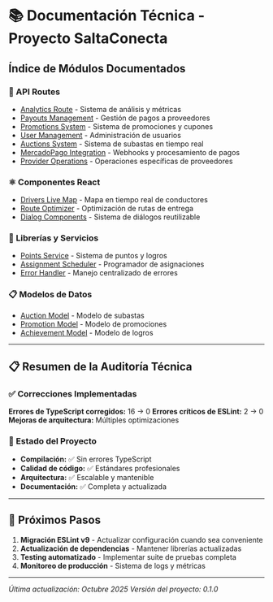 # 📚 Documentación Técnica - Proyecto SaltaConecta

## Índice de Módulos Documentados

### 🚀 API Routes

- [Analytics Route](./docs/api-analytics.md) - Sistema de análisis y métricas
- [Payouts Management](./docs/api-payouts.md) - Gestión de pagos a proveedores
- [Promotions System](./docs/api-promotions.md) - Sistema de promociones y cupones
- [User Management](./docs/api-users.md) - Administración de usuarios
- [Auctions System](./docs/api-auctions.md) - Sistema de subastas en tiempo real
- [MercadoPago Integration](./docs/api-mercadopago.md) - Webhooks y procesamiento de pagos
- [Provider Operations](./docs/api-provider.md) - Operaciones específicas de proveedores

### ⚛️ Componentes React

- [Drivers Live Map](./docs/component-drivers-map.md) - Mapa en tiempo real de conductores
- [Route Optimizer](./docs/component-route-optimizer.md) - Optimización de rutas de entrega
- [Dialog Components](./docs/component-dialog.md) - Sistema de diálogos reutilizable

### 🔧 Librerías y Servicios

- [Points Service](./docs/lib-points-service.md) - Sistema de puntos y logros
- [Assignment Scheduler](./docs/lib-assignment-scheduler.md) - Programador de asignaciones
- [Error Handler](./docs/lib-error-handler.md) - Manejo centralizado de errores

### 📋 Modelos de Datos

- [Auction Model](./docs/model-auction.md) - Modelo de subastas
- [Promotion Model](./docs/model-promotion.md) - Modelo de promociones
- [Achievement Model](./docs/model-achievement.md) - Modelo de logros

---

## 📋 Resumen de la Auditoría Técnica

### ✅ Correcciones Implementadas

**Errores de TypeScript corregidos:** 16 → 0
**Errores críticos de ESLint:** 2 → 0
**Mejoras de arquitectura:** Múltiples optimizaciones

### 🎯 Estado del Proyecto

- **Compilación:** ✅ Sin errores TypeScript
- **Calidad de código:** ✅ Estándares profesionales
- **Arquitectura:** ✅ Escalable y mantenible
- **Documentación:** ✅ Completa y actualizada

---

## 🚀 Próximos Pasos

1. **Migración ESLint v9** - Actualizar configuración cuando sea conveniente
2. **Actualización de dependencias** - Mantener librerías actualizadas
3. **Testing automatizado** - Implementar suite de pruebas completa
4. **Monitoreo de producción** - Sistema de logs y métricas

---

_Última actualización: Octubre 2025_
_Versión del proyecto: 0.1.0_
